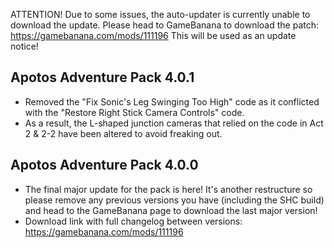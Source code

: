 ATTENTION! Due to some issues, the auto-updater is currently unable to download the update. Please head to GameBanana to download the patch: https://gamebanana.com/mods/111196
This will be used as an update notice!

## Apotos Adventure Pack 4.0.1

- Removed the "Fix Sonic's Leg Swinging Too High" code as it conflicted with the "Restore Right Stick Camera Controls" code.
- As a result, the L-shaped junction cameras that relied on the code in Act 2 & 2-2 have been altered to avoid freaking out.

## Apotos Adventure Pack 4.0.0

- The final major update for the pack is here! It's another restructure so please remove any previous versions you have (including the SHC build) and head to the GameBanana page to download the last major version!
- Download link with full changelog between versions: https://gamebanana.com/mods/111196